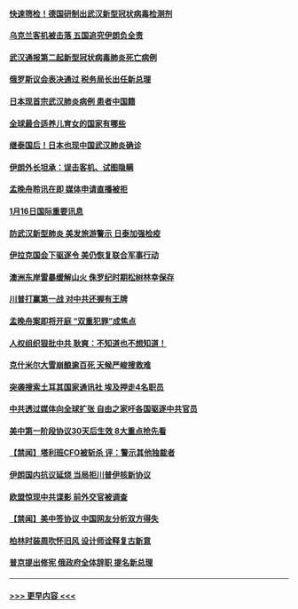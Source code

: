 #### [快速筛检！德国研制出武汉新型冠状病毒检测剂](../pages/prog202/a102754330.md?t=01170744) 
#### [乌克兰客机被击落 五国追究伊朗负全责](../pages/prog202/a102754374.md?t=01170744) 
#### [武汉通报第二起新型冠状病毒肺炎死亡病例](../pages/prog202/a102754298.md?t=01170744) 
#### [俄罗斯议会表决通过 税务局长出任新总理](../pages/prog202/a102754288.md?t=01170744) 
#### [日本现首宗武汉肺炎病例 患者中国籍](../pages/prog202/a102754250.md?t=01170744) 
#### [全球最合适养儿育女的国家有哪些](../pages/prog202/a102754198.md?t=01170744) 
#### [继泰国后！日本也现中国武汉肺炎确诊](../pages/prog202/a102754064.md?t=01170744) 
#### [伊朗外长坦承：误击客机、试图隐瞒](../pages/prog202/a102754062.md?t=01170744) 
#### [孟晚舟聆讯在即 媒体申请直播被拒](../pages/prog202/a102754058.md?t=01170744) 
#### [1月16日国际重要讯息](../pages/prog202/a102754054.md?t=01170744) 
#### [防武汉新型肺炎 美发旅游警示 日泰加强检疫](../pages/prog202/a102753986.md?t=01170744) 
#### [伊拉克国会下驱逐令 美仍恢复联合军事行动](../pages/prog202/a102753975.md?t=01170744) 
#### [澳洲东岸雷暴缓解山火 侏罗纪时期松树林幸保存](../pages/prog202/a102753943.md?t=01170744) 
#### [川普打赢第一战 对中共还握有王牌](../pages/prog202/a102753874.md?t=01170744) 
#### [孟晚舟案即将开庭 “双重犯罪”成焦点](../pages/prog202/a102753891.md?t=01170744) 
#### [人权组织狠批中共 耿爽：不知道也不想知道！](../pages/prog202/a102753872.md?t=01170744) 
#### [克什米尔大雪崩酿逾百死 天候严峻搜救难](../pages/prog202/a102753837.md?t=01170744) 
#### [突袭搜索土耳其国家通讯社 埃及押走4名职员](../pages/prog202/a102753805.md?t=01170744) 
#### [中共透过媒体向全球扩张 自由之家吁各国驱逐中共官员](../pages/prog202/a102753798.md?t=01170744) 
#### [美中第一阶段协议30天后生效 8大重点抢先看](../pages/prog202/a102753782.md?t=01170744) 
#### [【禁闻】塔利班CFO被斩杀 评：警示其他独裁者](../pages/prog202/a102753756.md?t=01170744) 
#### [伊朗国内抗议延烧 当局拒川普伊核新协议](../pages/prog202/a102753697.md?t=01170744) 
#### [欧盟惊现中共谍影 前外交官被调查](../pages/prog202/a102753660.md?t=01170744) 
#### [【禁闻】美中签协议 中国网友分析双方得失](../pages/prog202/a102753688.md?t=01170744) 
#### [柏林时装周吹怀旧风 设计师诠释复古新意](../pages/prog202/a102753637.md?t=01170744) 
#### [普京提出修宪 俄政府全体辞职 提名新总理](../pages/prog202/a102753597.md?t=01170744) 

----
#### [ >>> 更早内容 <<< ](../indexes/prog202-earlier.md)
